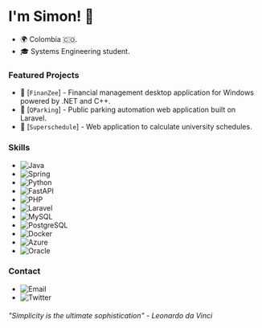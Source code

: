 # I'm Simon! 👋

- 🌍 Colombia 🇨🇴.
- 🎓 Systems Engineering student.

### Featured Projects

- 🚀 [`FinanZee`] - Financial management desktop application for Windows powered by .NET and C++.
- 🚀 [`QParking`] - Public parking automation web application built on Laravel.
- 🚀 [`Superschedule`] - Web application to calculate university schedules.

### Skills

- ![Java](https://img.shields.io/badge/-Java-007396?style=flat-square&logo=java&logoColor=white)
- ![Spring](https://img.shields.io/badge/spring-%236DB33F.svg?style=flat-square&logo=spring&logoColor=white)
- ![Python](https://img.shields.io/badge/-Python-3776AB?style=flat-square&logo=python&logoColor=white)
- ![FastAPI](https://img.shields.io/badge/-Python-3776AB?style=flat-square&logo=fastapi&logoColor=white)
- ![PHP](https://img.shields.io/badge/-PHP-777BB4?style=flat-square&logo=php&logoColor=white)
- ![Laravel](https://img.shields.io/badge/-Laravel-FF2D20?style=flat-square&logo=laravel&logoColor=white)
- ![MySQL](https://img.shields.io/badge/-MySQL-4479A1?style=flat-square&logo=mysql&logoColor=white)
- ![PostgreSQL](https://img.shields.io/badge/-PostgreSQL-336791?style=flat-square&logo=postgresql&logoColor=white)
- ![Docker](https://img.shields.io/badge/-Docker-2496ED?style=flat-square&logo=docker&logoColor=white)
- ![Azure](https://img.shields.io/badge/-Azure-0089D6?style=flat-square&logo=microsoft-azure&logoColor=white)
- ![Oracle](https://img.shields.io/badge/-Oracle-F80000?style=flat-square&logo=oracle&logoColor=white)

### Contact

- ![Email](https://img.shields.io/badge/Email-simon.gon.mon%40gmail.com-red?style=flat-square&logo=gmail&logoColor=white)
- ![Twitter](https://img.shields.io/badge/Twitter-%40ImSweren-blue?style=flat-square&logo=twitter&logoColor=white)


###### "Simplicity is the ultimate sophistication" - Leonardo da Vinci

